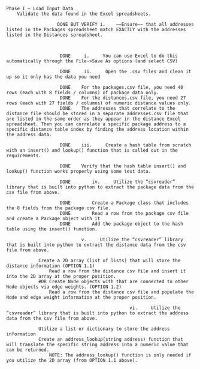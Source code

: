 
    Phase I – Load Input Data
        Validate the data found in the Excel spreadsheets.

                       DONE BUT VERIFY i.    ~~Ensure~~ that all addresses listed in the Packages spreadsheet match EXACTLY with the addresses listed in the Distances spreadsheet.

                

                        DONE     i.     You can use Excel to do this automatically through the File->Save As options (and select CSV)

                        DONE     ii.     Open the .csv files and clean it up so it only has the data you need

                        DONE    For the packages.csv file, you need 40 rows (each with 8 fields / columns) of package data only.
                        DONE    For the distances.csv file, you need 27 rows (each with 27 fields / columns) of numeric distance values only.
                        DONE    The addresses that correlate to the distance file should be stored in a separate addresses.csv file that are listed in the same order as they appear in the distance Excel spreadsheet. Then you can correlate a specific package address to a specific distance table index by finding the address location within the address data.

                        DONE    iii.     Create a hash table from scratch with an insert() and lookup() function that is called out in the requirements.

                        DONE    Verify that the hash table insert() and lookup() function works properly using some test data.

                        DONE        iv.     Utilize the “csvreader” library that is built into python to extract the package data from the csv file from above.

                        DONE        Create a Package class that includes the 8 fields from the package csv file.
                        DONE        Read a row from the package csv file and create a Package object with it
                        DONE        Add the package object to the hash table using the insert() function.

                                v.     Utilize the “csvreader” library that is built into python to extract the distance data from the csv file from above.

                Create a 2D array (list of lists) that will store the distance information (OPTION 1.1)
                    Read a row from the distance csv file and insert it into the 2D array at the proper position.
                #OR Create Node objects with that are connected to other Node objects via edge weights. (OPTION 1.2)
                    Read a row from the distance csv file and populate the Node and edge weight information at the proper position.

                                                  vi.     Utilize the “csvreader” library that is built into python to extract the address data from the csv file from above.

                Utilize a list or dictionary to store the address information
                Create an address_lookup(string address) function that will translate the specific string address into a numeric value that can be returned.
                    NOTE: The address_lookup() function is only needed if you utilize the 2D array (from OPTION 1.1 above).